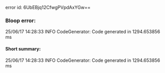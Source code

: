 error id: 6UbEBjq12CfwgPVpdAxYGw==
### Bloop error:

25/06/17 14:28:33 INFO CodeGenerator: Code generated in 1294.653856 ms
#### Short summary: 

25/06/17 14:28:33 INFO CodeGenerator: Code generated in 1294.653856 ms